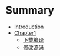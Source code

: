# Summary

* [Introduction](README.md)
* [Chapter1](README.md)
    * [下载编译](chapter1/downloadandcompile.md)
    * [修改源码](chapter1/RDDAPI.md)

